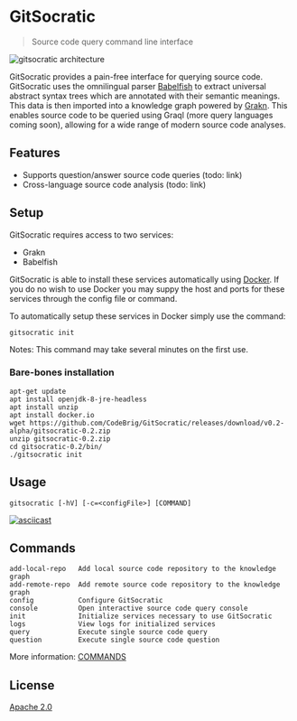 # GitSocratic
> Source code query command line interface

![gitsocratic architecture](https://user-images.githubusercontent.com/3278877/49333927-57f61280-f585-11e8-9547-b3e10fe54c2d.jpg)

GitSocratic provides a pain-free interface for querying source code. GitSocratic uses the omnilingual parser [Babelfish](https://github.com/bblfsh/bblfshd) to extract universal abstract syntax trees which are annotated with their semantic meanings. This data is then imported into a knowledge graph powered by [Grakn](https://github.com/graknlabs/grakn). This enables source code to be queried using Graql (more query languages coming soon), allowing for a wide range of modern source code analyses.

## Features
 - Supports question/answer source code queries (todo: link)
 - Cross-language source code analysis (todo: link)

## Setup

GitSocratic requires access to two services:
 - Grakn
 - Babelfish
 
 GitSocratic is able to install these services automatically using [Docker](https://www.docker.com/).
 If you do no wish to use Docker you may suppy the host and ports for these services through the config file or command.
 
 To automatically setup these services in Docker simply use the command:
 ```
 gitsocratic init
 ```
 
 Notes: This command may take several minutes on the first use.
 
 ### Bare-bones installation
 ```
 apt-get update
apt install openjdk-8-jre-headless
apt install unzip
apt install docker.io
wget https://github.com/CodeBrig/GitSocratic/releases/download/v0.2-alpha/gitsocratic-0.2.zip
unzip gitsocratic-0.2.zip
cd gitsocratic-0.2/bin/
./gitsocratic init
```

## Usage
```
gitsocratic [-hV] [-c=<configFile>] [COMMAND]
```

[![asciicast](https://asciinema.org/a/4uCMnG7FcG89XE01RyFxg2Pnh.svg)](https://asciinema.org/a/4uCMnG7FcG89XE01RyFxg2Pnh)

## Commands

```
add-local-repo   Add local source code repository to the knowledge graph
add-remote-repo  Add remote source code repository to the knowledge graph
config           Configure GitSocratic
console          Open interactive source code query console
init             Initialize services necessary to use GitSocratic
logs             View logs for initialized services
query            Execute single source code query
question         Execute single source code question
```

More information: [COMMANDS](https://github.com/CodeBrig/GitSocratic/blob/master/COMMANDS.md)

## License
[Apache 2.0](https://github.com/CodeBrig/GitSocratic/LICENSE)

